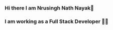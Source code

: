### Hi there I am Nrusingh Nath Nayak👋
### I am working as a Full Stack Developer 👨‍💻

<!--
**nayak001/nayak001** is a ✨ _special_ ✨ repository because its `README.md` (this file) appears on your GitHub profile.

Here are some ideas to get you started:

- 🔭 I’m currently working on React.js, Redux Toolkit
- 🌱 I’m currently learning Redux Saga, Redux Toolkit
- 💬 Ask me about MEAN/MERN Stack development.
-->

